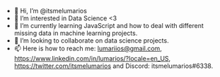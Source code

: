 - 👋 Hi, I’m @itsmelumarios
- 👀 I’m interested in Data Science <3 
- 🌱 I’m currently learning JavaScript and how to deal with different missing data in machine learning projects.
- 💞️ I’m looking to collaborate on data science projects.
- 📫 Here is how to reach me: lumariios@gmail.com, https://www.linkedin.com/in/lumarios/?locale=en_US, https://twitter.com/itsmelumarios and Discord: itsmelumarios#6338.

<!---
itsmelumarios/itsmelumarios is a ✨ special ✨ repository because its `README.md` (this file) appears on your GitHub profile.
You can click the Preview link to take a look at your changes.
--->
